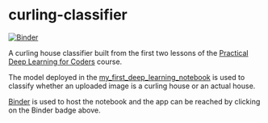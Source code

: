 # curling-classifier
[![Binder](https://mybinder.org/badge_logo.svg)](https://mybinder.org/v2/gh/calicorob/curling-classifier/HEAD?urlpath=voila%2Frender%2Fmy_first_deep_learning_notebook.ipynb)

A curling house classifier built from the first two lessons of the [Practical Deep Learning for Coders](https://course.fast.ai/) course.

The model deployed in the [my_first_deep_learning_notebook](./my_first_deep_learning_notebook.ipynb) is used to classify whether an uploaded image is a curling house or an actual house. 

[Binder](https://mybinder.org/) is used to host the notebook and the app can be reached by clicking on the Binder badge above. 
